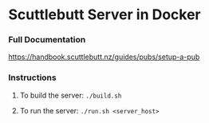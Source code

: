 # Scuttlebutt Server in Docker

### Full Documentation

https://handbook.scuttlebutt.nz/guides/pubs/setup-a-pub

### Instructions

1. To build the server:
`./build.sh`
   
2. To run the server:
`./run.sh <server_host>`
